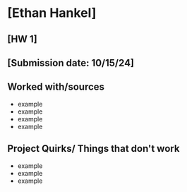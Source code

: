 # [Ethan Hankel]
## [HW 1]
## [Submission date: 10/15/24]
## Worked with/sources 
* example
* example
* example
* example
## Project Quirks/ Things that don't work
* example
* example
* example
